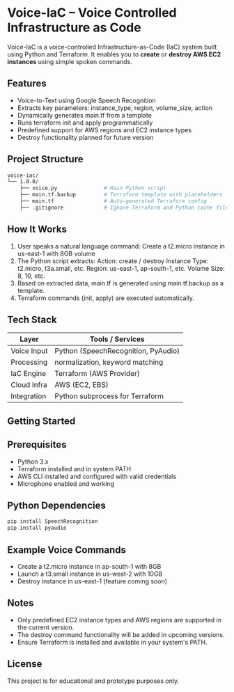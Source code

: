 # Voice-IaC – Voice Controlled Infrastructure as Code

Voice-IaC is a voice-controlled Infrastructure-as-Code (IaC) system built using Python and Terraform. It enables you to **create** or **destroy AWS EC2 instances** using simple spoken commands.

## Features

- Voice-to-Text using Google Speech Recognition
- Extracts key parameters: instance_type, region, volume_size, action
- Dynamically generates main.tf from a template
- Runs terraform init and apply programmatically
- Predefined support for AWS regions and EC2 instance types
- Destroy functionality planned for future version

## Project Structure
```bash
voice-iac/
└── 1.0.0/
    ├── voice.py               # Main Python script
    ├── main.tf.backup         # Terraform template with placeholders
    ├── main.tf                # Auto-generated Terraform config
    ├── .gitignore             # Ignore Terraform and Python cache files
```
## How It Works
1. User speaks a natural language command:
   Create a t2.micro instance in us-east-1 with 8GB volume
2. The Python script extracts:
       Action: create / destroy
       Instance Type: t2.micro, t3a.small, etc.
       Region: us-east-1, ap-south-1, etc.
       Volume Size: 8, 10, etc.
3. Based on extracted data, main.tf is generated using main.tf.backup as a template.
4. Terraform commands (init, apply) are executed automatically.

## Tech Stack

| Layer        | Tools / Services                       |
|--------------|-----------------------------------------|
| Voice Input  | Python (SpeechRecognition, PyAudio)     |
| Processing   | normalization, keyword matching |
| IaC Engine   | Terraform (AWS Provider)               |
| Cloud Infra  | AWS (EC2, EBS)                         |
| Integration  | Python subprocess for Terraform        |

## Getting Started
## Prerequisites
- Python 3.x
- Terraform installed and in system PATH
- AWS CLI installed and configured with valid credentials
- Microphone enabled and working

## Python Dependencies

```bash
pip install SpeechRecognition
pip install pyaudio
```
## Example Voice Commands
- Create a t2.micro instance in ap-south-1 with 8GB
- Launch a t3.small instance in us-west-2 with 10GB
- Destroy instance in us-east-1 (feature coming soon)

##  Notes
- Only predefined EC2 instance types and AWS regions are supported in the current version.
- The destroy command functionality will be added in upcoming versions.
- Ensure Terraform is installed and available in your system's PATH.

## License
This project is for educational and prototype purposes only.


